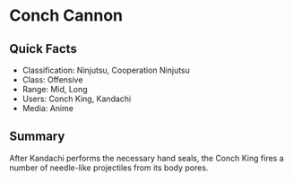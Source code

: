 # Conch Cannon

## Quick Facts
- Classification: Ninjutsu, Cooperation Ninjutsu
- Class: Offensive
- Range: Mid, Long
- Users: Conch King, Kandachi
- Media: Anime

## Summary
After Kandachi performs the necessary hand seals, the Conch King fires a number of needle-like projectiles from its body pores.

